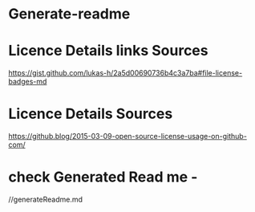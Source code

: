 # Generate-readme
#  Licence Details links  Sources 
https://gist.github.com/lukas-h/2a5d00690736b4c3a7ba#file-license-badges-md


# Licence Details Sources 
https://github.blog/2015-03-09-open-source-license-usage-on-github-com/


# check Generated Read me -

   //generateReadme.md 
  